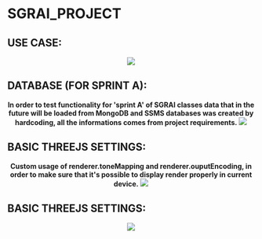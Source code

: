 # SGRAI_PROJECT

## USE CASE:
<p align="center">
    <img src="https://user-images.githubusercontent.com/85360923/205863756-8f89c29a-7978-4280-ac82-5a867ce9692d.png" />
</p>

## DATABASE (FOR SPRINT A):
<p align="center">
    <b>In order to test functionality for 'sprint A' of SGRAI classes data that in the future will be loaded from MongoDB and SSMS databases was created by hardcoding, all the informations comes from project requirements.</b>
    <img src="https://user-images.githubusercontent.com/85360923/205871617-7250f031-b914-4de9-a290-e1aea2e2e13d.png" />
</p>

## BASIC THREEJS SETTINGS:
<p align="center">
    <b>Custom usage of renderer.toneMapping and renderer.ouputEncoding, in order to make sure that it's possible to display render properly in current device.</b>
    <img src="https://user-images.githubusercontent.com/85360923/205873857-fb608e45-a39c-49db-8cc8-8baf44b4c521.png"/>
</p>

## BASIC THREEJS SETTINGS:
<p align="center">
    <img src="https://user-images.githubusercontent.com/85360923/205873857-fb608e45-a39c-49db-8cc8-8baf44b4c521.png"/>
</p>
